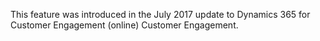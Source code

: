 This feature was introduced in the July 2017 update to Dynamics 365 for Customer Engagement (online) Customer Engagement.
